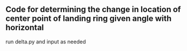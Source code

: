## Code for determining the change in location of center point of landing ring given angle with horizontal

run delta.py and input as needed
